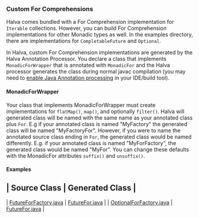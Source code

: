 ### Custom For Comprehensions

Halva comes bundled with a For Comprehension implementation for `Iterable` collections. However, you can build 
For Comprehension implementations for other Monadic types as well. In the examples directory, there are
implementations for `CompletableFuture` and `Optional`. 

In Halva, custom For Comprehension implementations are generated by the Halva Annotation Processor. You declare 
a class that implements `MonadicForWrapper` that is annotated with `MonadicFor` and the Halva processor generates the class during normal 
javac compilation (you may need to [enable Java Annotation processing](../../../../../../../../IDEs.md) in your IDE/build tool).

#### MonadicForWrapper

Your class that implements MonadicForWrapper must create implementations for `flatMap()`, `map()`, and optionally
`filter()`. Halva will generated class will be named with the same name as your annotated class plus `For`. E.g if your annotated
class is named "MyFactory" the generated class will be named "MyFactoryFor". However, if you were to 
name the annotated source class ending in `For`,  the generated class would be named differently. E.g. if your annotated
class is named "MyForFactory", the generated class would be named "MyFor". You can change these defaults with the 
MonadicFor attributes `suffix()` and `unsuffix()`.

#### Examples

| Source Class     | Generated Class     |
-------------------------------------------
| [FutureForFactory.java](../../../../../../../../examples/example-generated/FutureForFactory.java) | [FutureFor.java](../../../../../../../../examples/example-generated/FutureFor.java) | 
| [OptionalForFactory.java](../../../../../../../../examples/example-generated/OptionalForFactory.java) | [FutureFor.java](../../../../../../../../examples/example-generated/OptionalFor.java) | 
